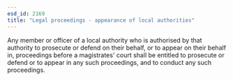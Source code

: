 ```yaml
---
esd_id: 2169
title: "Legal proceedings - appearance of local authorities"
---
```


Any member or officer of a local authority who is authorised by that authority to prosecute or defend on their behalf, or to appear on their behalf in, proceedings before a magistrates' court shall be entitled to prosecute or defend or to appear in any such proceedings, and to conduct any such proceedings.

